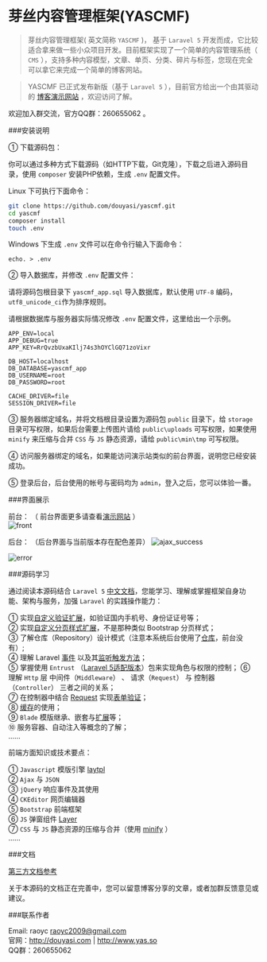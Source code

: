 # 芽丝内容管理框架(YASCMF)


> 芽丝内容管理框架( 英文简称 `YASCMF` )， 基于 `Laravel 5` 开发而成，它比较适合拿来做一些小众项目开发。目前框架实现了一个简单的内容管理系统（ `CMS` ），支持多种内容模型，文章、单页、分类、碎片与标签，您现在完全可以拿它来完成一个简单的博客网站。

> YASCMF 已正式发布新版（基于 `Laravel 5` ），目前官方给出一个由其驱动的 [博客演示网站](http://www.yas.so) ，欢迎访问了解。

欢迎加入群交流，官方QQ群：260655062 。

###安装说明

① 下载源码包：

你可以通过多种方式下载源码（如HTTP下载，Git克隆），下载之后进入源码目录，使用 `composer` 安装PHP依赖，生成 `.env` 配置文件。

Linux 下可执行下面命令：

```bash
git clone https://github.com/douyasi/yascmf.git
cd yascmf
composer install
touch .env
```
Windows 下生成 `.env` 文件可以在命令行输入下面命令：
```
echo. > .env
```

② 导入数据库，并修改 `.env` 配置文件：

请将源码包根目录下 `yascmf_app.sql` 导入数据库，默认使用 `UTF-8` 编码，`utf8_unicode_ci`作为排序规则。

请根据数据库与服务器实际情况修改 `.env` 配置文件，这里给出一个示例。
```
APP_ENV=local
APP_DEBUG=true
APP_KEY=RrQvzbUxaKIlj74s3hOYClGQ71zoVixr

DB_HOST=localhost
DB_DATABASE=yascmf_app
DB_USERNAME=root
DB_PASSWORD=root

CACHE_DRIVER=file
SESSION_DRIVER=file
```
③ 服务器绑定域名，并将文档根目录设置为源码包 `public` 目录下，给 `storage` 目录可写权限，如果后台需要上传图片请给 `public\uploads` 可写权限，如果使用 `minify` 来压缩与合并 `CSS` 与 `JS` 静态资源，请给 `public\min\tmp` 可写权限。

④ 访问服务器绑定的域名，如果能访问演示站类似的前台界面，说明您已经安装成功。

⑤ 登录后台，后台使用的帐号与密码均为 `admin`，登入之后，您可以体验一番。

###界面展示

前台： （ 前台界面更多请查看[演示网站](http://www.yas.so/) ）   
![front](http://douyasi.com/usr/uploads/2015/03/3488851921.jpg)  

后台：  （后台界面与当前版本存在配色差异）
![ajax_success](http://www.yas.so/static/img/ajax_success.jpg)  
  
![error](http://www.yas.so/static/img/error.jpg)  

###源码学习


通过阅读本源码结合 `Laravel 5`  [中文文档](http://laravel-china.org/docs/5.0)，您能学习、理解或掌握框架自身功能、架构与服务，加强  `Laravel`  的实践操作能力：

① 实现[自定义验证扩展](https://github.com/douyasi/yascmf/blob/master/app/Extensions/DouyasiValidator.php)，如验证国内手机号、身份证证号等；  
② 实现[自定义分页样式扩展](https://github.com/douyasi/yascmf/blob/master/app/Extensions/DouyasiPresenter.php)，不是那种类似 Bootstrap 分页样式；  
③ 了解仓库（Repository）设计模式（注意本系统后台使用了[仓库](https://github.com/douyasi/yascmf/tree/master/app/Repositories)，前台没有）;  
④ 理解 Laravel [事件](https://github.com/douyasi/yascmf/blob/master/app/Handlers/Events/UserEventHandler.php) 以及其[监听触发方法](https://github.com/douyasi/yascmf/blob/master/app/Http/Controllers/AuthorityController.php#L42)；  
⑤ 掌握使用 `Entrust` （[Laravel 5适配版本](https://github.com/Zizaco/entrust/tree/laravel-5)）包来实现角色与权限的控制；
⑥ 理解 `Http` 层 中间件（`Middleware`） 、 请求（`Request`） 与 控制器（`Controller`） 三者之间的关系；  
⑦ 在控制器中结合 [Request](https://github.com/douyasi/yascmf/blob/master/app/Http/Requests/ArticleRequest.php)  实现[表单验证](https://github.com/douyasi/yascmf/blob/master/app/Http/Controllers/Admin/AdminArticleController.php#L94)；  
⑧ [缓存](https://github.com/douyasi/yascmf/blob/master/app/Cache/DataCache.php#L80)的使用；  
⑨ `Blade` 模版继承、嵌套与[扩展](https://github.com/douyasi/yascmf/blob/master/app/Extensions/DouyasiBlade.php)等；  
⑩ 服务容器、自动注入等概念的了解；  
......

前端方面知识或技术要点：

① `Javascript` 模版引擎   [laytpl](http://sentsin.com/layui/laytpl/)  
② `Ajax` 与 `JSON`    
③  `jQuery` 响应事件及其使用  
④ `CKEditor` 网页编辑器   
⑤ `Bootstrap` 前端框架   
⑥ `JS` 弹窗组件 [Layer](http://sentsin.com/jquery/layer/)    
⑦ `CSS` 与 `JS` 静态资源的压缩与合并（使用 [minify](https://github.com/douyasi/yascmf/blob/master/app/functions.php#L76) ）  
......


###文档

[第三方文档参考](https://github.com/douyasi/yascmf/wiki/%E8%8A%BD%E4%B8%9D%E5%86%85%E5%AE%B9%E7%AE%A1%E7%90%86%E6%A1%86%E6%9E%B6%E9%83%A8%E5%88%86%E6%8A%80%E6%9C%AF%E6%96%87%E6%A1%A3%E5%8F%82%E8%80%83)

关于本源码的文档正在完善中，您可以留意博客分享的文章，或者加群反馈意见或建议。

###联系作者

Email: raoyc <raoyc2009@gmail.com>  
官网：http://douyasi.com | http://www.yas.so  
QQ群：260655062